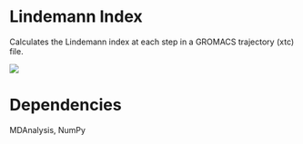 # Lindemann Index
 Calculates the Lindemann index at each step in a GROMACS trajectory (xtc) file.



<img src="https://wikimedia.org/api/rest_v1/media/math/render/svg/af51621e0ebea9a65cc780af08ea5cc32b3cf18f"/>





# Dependencies

MDAnalysis, NumPy